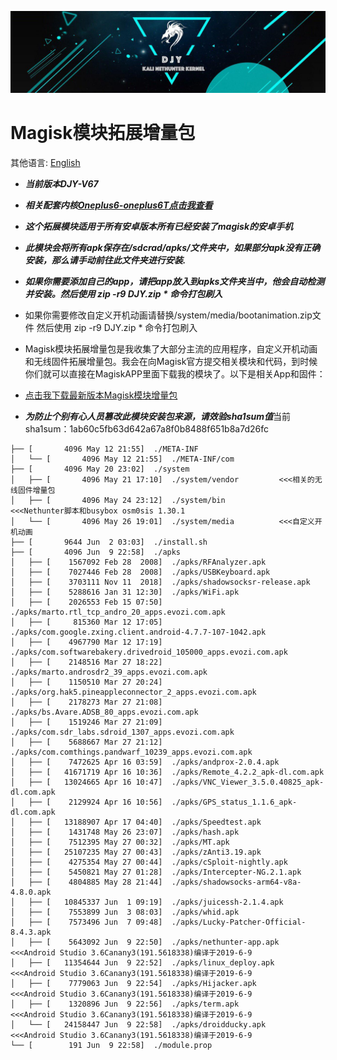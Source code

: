 ![DJY](Images/LOGO.jpg)

# Magisk模块拓展增量包

其他语言: [English](README.md)

* ***当前版本DJY-V67***

* ***相关配套内核[Oneplus6-oneplus6T点击我查看](https://johanlike.github.io/DJY-Oneplus6-or-Oneplus6T-Nethunter-Andrax-Kernel/)***

* ***这个拓展模块适用于所有安卓版本所有已经安装了magisk的安卓手机***

* ***此模块会将所有apk保存在/sdcrad/apks/文件夹中，如果部分apk没有正确安装，那么请手动前往此文件夹进行安装.***

* ***如果你需要添加自己的app，请把app放入到apks文件夹当中，他会自动检测并安装。然后使用 zip -r9 DJY.zip * 命令打包刷入***

* 如果你需要修改自定义开机动画请替换/system/media/bootanimation.zip文件 然后使用 zip -r9 DJY.zip * 命令打包刷入

* Magisk模块拓展增量包是我收集了大部分主流的应用程序，自定义开机动画和无线固件拓展增量包。我会在向Magisk官方提交相关模块和代码，到时候你们就可以直接在MagiskAPP里面下载我的模块了。以下是相关App和固件：

* [点击我下载最新版本Magisk模块增量包](https://github.com/johanlike/DJY-Nethunter-Magisk-Modules/releases/download/DJY-Magisk-modules-V67/DJY-Magisk-modules-V67.zip)

* ***为防止个别有心人员篡改此模块安装包来源，请效验sha1sum值***当前sha1sum：1ab60c5fb63d642a67a8f0b8488f651b8a7d26fc

```
├── [       4096 May 12 21:55]  ./META-INF
│   └── [       4096 May 12 21:55]  ./META-INF/com
├── [       4096 May 20 23:02]  ./system
│   ├── [       4096 May 21 17:10]  ./system/vendor         <<<相关的无线固件增量包
│   ├── [       4096 May 24 23:12]  ./system/bin            <<<Nethunter脚本和busybox osm0sis 1.30.1
│   └── [       4096 May 26 19:01]  ./system/media          <<<自定义开机动画
├── [       9644 Jun  2 03:03]  ./install.sh
├── [       4096 Jun  9 22:58]  ./apks
│   ├── [    1567092 Feb 28  2008]  ./apks/RFAnalyzer.apk
│   ├── [    7027446 Feb 28  2008]  ./apks/USBKeyboard.apk
│   ├── [    3703111 Nov 11  2018]  ./apks/shadowsocksr-release.apk
│   ├── [    5288616 Jan 31 12:30]  ./apks/WiFi.apk
│   ├── [    2026553 Feb 15 07:50]  ./apks/marto.rtl_tcp_andro_20_apps.evozi.com.apk
│   ├── [     815360 Mar 12 17:05]  ./apks/com.google.zxing.client.android-4.7.7-107-1042.apk
│   ├── [    4967790 Mar 12 17:19]  ./apks/com.softwarebakery.drivedroid_105000_apps.evozi.com.apk
│   ├── [    2148516 Mar 27 18:22]  ./apks/marto.androsdr2_39_apps.evozi.com.apk
│   ├── [    1150510 Mar 27 20:24]  ./apks/org.hak5.pineappleconnector_2_apps.evozi.com.apk
│   ├── [    2178273 Mar 27 21:08]  ./apks/bs.Avare.ADSB_80_apps.evozi.com.apk
│   ├── [    1519246 Mar 27 21:09]  ./apks/com.sdr_labs.sdroid_1307_apps.evozi.com.apk
│   ├── [    5688667 Mar 27 21:12]  ./apks/com.comthings.pandwarf_10239_apps.evozi.com.apk
│   ├── [    7472625 Apr 16 03:59]  ./apks/andprox-2.0.4.apk
│   ├── [   41671719 Apr 16 10:36]  ./apks/Remote_4.2.2_apk-dl.com.apk
│   ├── [   13024665 Apr 16 10:47]  ./apks/VNC_Viewer_3.5.0.40825_apk-dl.com.apk
│   ├── [    2129924 Apr 16 10:56]  ./apks/GPS_status_1.1.6_apk-dl.com.apk
│   ├── [   13188907 Apr 17 04:40]  ./apks/Speedtest.apk
│   ├── [    1431748 May 26 23:07]  ./apks/hash.apk
│   ├── [    7512395 May 27 00:32]  ./apks/MT.apk
│   ├── [   25107235 May 27 00:43]  ./apks/zAnti3.19.apk
│   ├── [    4275354 May 27 00:44]  ./apks/cSploit-nightly.apk
│   ├── [    5450821 May 27 01:28]  ./apks/Intercepter-NG.2.1.apk
│   ├── [    4804885 May 28 21:44]  ./apks/shadowsocks-arm64-v8a-4.8.0.apk
│   ├── [   10845337 Jun  1 09:19]  ./apks/juicessh-2.1.4.apk
│   ├── [    7553899 Jun  3 08:03]  ./apks/whid.apk
│   ├── [    7573496 Jun  7 09:48]  ./apks/Lucky-Patcher-Official-8.4.3.apk
│   ├── [    5643092 Jun  9 22:50]  ./apks/nethunter-app.apk             <<<Android Studio 3.6Canany3(191.5618338)编译于2019-6-9
│   ├── [   11354644 Jun  9 22:52]  ./apks/linux_deploy.apk              <<<Android Studio 3.6Canany3(191.5618338)编译于2019-6-9
│   ├── [    7779063 Jun  9 22:54]  ./apks/Hijacker.apk                  <<<Android Studio 3.6Canany3(191.5618338)编译于2019-6-9
│   ├── [    1320896 Jun  9 22:56]  ./apks/term.apk                      <<<Android Studio 3.6Canany3(191.5618338)编译于2019-6-9
│   └── [   24158447 Jun  9 22:58]  ./apks/droidducky.apk                <<<Android Studio 3.6Canany3(191.5618338)编译于2019-6-9
└── [        191 Jun  9 22:58]  ./module.prop
```